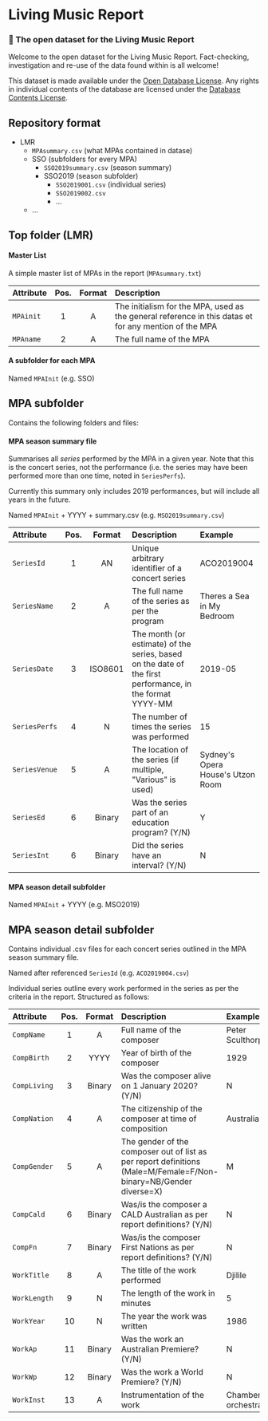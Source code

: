 # Living Music Report
### :musical_note: The open dataset for the Living Music Report

Welcome to the open dataset for the Living Music Report. Fact-checking, investigation and re-use of the data found within is all welcome!

This dataset is made available under the [Open Database License](http://opendatacommons.org/licenses/odbl/1.0/). Any rights in individual contents of the database are licensed under the [Database Contents License](http://opendatacommons.org/licenses/dbcl/1.0/).


## Repository format
* LMR
	* `MPAsummary.csv` (what MPAs contained in datase)
	* SSO (subfolders for every MPA)
		* `SSO2019summary.csv` (season summary)
		* SSO2019 (season subfolder)
			* `SSO2019001.csv` (individual series)
			* `SSO2019002.csv`
			* ...
	* ...


## Top folder (LMR)

#### Master List
A simple master list of MPAs in the report (`MPAsummary.txt`)

| Attribute     | Pos.   |Format|Description |
|:------------- |:------:| :-----:|:-------------|
|`MPAinit` | 1 | A | The initialism for the MPA, used as the general reference in this datas et for any mention of the MPA |
|`MPAname` | 2 | A | The full name of the MPA |

#### A subfolder for each MPA

Named `MPAInit`  (e.g. SSO)


## MPA subfolder 

Contains the following folders and files:

#### MPA season summary file
Summarises all _series_ performed by the MPA in a given year. Note that this is the concert series, not the performance (i.e. the series may have been performed more than one time, noted in `SeriesPerfs`).

Currently this summary only includes 2019 performances, but will include all years in the future.

Named `MPAInit` + YYYY + summary.csv (e.g. `MSO2019summary.csv`)

| Attribute     | Pos.   |Format|Description | Example|
|:------------- |:------:| :-----:|:-------------|:--------|
|`SeriesId` | 1 | AN | Unique arbitrary identifier of a concert series | ACO2019004 |
|`SeriesName` | 2 | A | The full name of the series as per the program | Theres a Sea in My Bedroom |
|`SeriesDate` | 3 | ISO8601 | The month (or estimate) of the series, based on the date of the first performance, in the format YYYY-MM |  2019-05 |
|`SeriesPerfs` | 4 | N | The number of times the series was performed |  15 |
|`SeriesVenue` | 5 | A | The location of the series (if multiple, "Various" is used) | Sydney's Opera House's Utzon Room |
|`SeriesEd` | 6 | Binary | Was the series part of an education program? (Y/N) | Y |
|`SeriesInt` | 6 | Binary | Did the series have an interval? (Y/N) | N |

#### MPA season detail subfolder

Named `MPAInit` + YYYY (e.g. MSO2019)


## MPA season detail subfolder
Contains individual .csv files for each concert series outlined in the MPA season summary file.

Named after referenced `SeriesId` (e.g. `ACO2019004.csv`)

Individual series outline every work performed in the series as per the criteria in the report. Structured as follows:

| Attribute     | Pos.   |Format|Description | Example|
|:------------- |:------:| :-----:|:-------------|:--------|
|`CompName` | 1 | A | Full name of the composer | Peter Sculthorpe |
|`CompBirth` | 2 | YYYY | Year of birth of the composer | 1929 |
|`CompLiving` | 3 | Binary | Was the composer alive on 1 January 2020? (Y/N) |  N |
|`CompNation` | 4 | A | The citizenship of the composer at time of composition |  Australian |
|`CompGender` | 5 | A | The gender of the composer out of list as per report definitions (Male=M/Female=F/Non-binary=NB/Gender diverse=X) | M |
|`CompCald` | 6 | Binary | Was/is the composer a CALD Australian as per report definitions? (Y/N) | N |
|`CompFn` | 7 | Binary | Was/is the composer First Nations as per report definitions? (Y/N) | N |
|`WorkTitle` | 8 | A | The title of the work performed | Djilile |
|`WorkLength` | 9 | N | The length of the work in minutes | 5 |
|`WorkYear` | 10 | N | The year the work was written | 1986 |
|`WorkAp` | 11 | Binary | Was the work an Australian Premiere? (Y/N) | N |
|`WorkWp` | 12 | Binary | Was the work a World Premiere? (Y/N) | N |
|`WorkInst` | 13 | A | Instrumentation of the work | Chamber orchestra |


